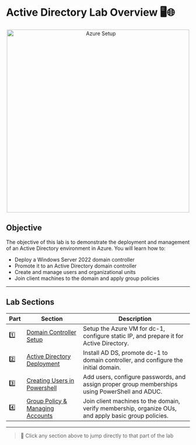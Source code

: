 # Active Directory Lab Overview 🖥️🌐

<p align="center">
  <img src="https://i.imgur.com/gUKUoFk.png" alt="Azure Setup" width="500"/>
</p>

## Objective 
The objective of this lab is to demonstrate the deployment and management of an Active Directory environment in Azure. You will learn how to:  

- Deploy a Windows Server 2022 domain controller  
- Promote it to an Active Directory domain controller  
- Create and manage users and organizational units  
- Join client machines to the domain and apply group policies  

---

## Lab Sections

| Part | Section | Description |
|------|---------|-------------|
| 1️⃣ | [Domain Controller Setup](Domain%20Controller%20Setup.md) | Setup the Azure VM for dc-1, configure static IP, and prepare it for Active Directory. |
| 2️⃣ | [Active Directory Deployment](Active%20Directory%20Deployment.md) | Install AD DS, promote dc-1 to domain controller, and configure the initial domain. |
| 3️⃣ | [Creating Users in Powershell](Creating%20Users%20in%20Powershell.md) | Add users, configure passwords, and assign proper group memberships using PowerShell and ADUC. |
| 4️⃣ | [Group Policy & Managing Accounts](Group%20Policy%20&%20Managing%20Accounts.md) | Join client machines to the domain, verify membership, organize OUs, and apply basic group policies. |

---

> 📌 Click any section above to jump directly to that part of the lab

